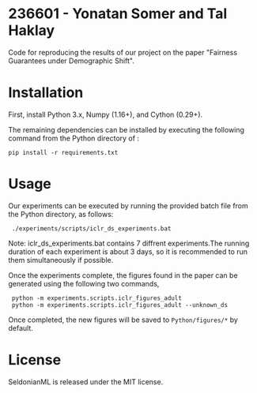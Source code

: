 # 236601 - Yonatan Somer and Tal Haklay

Code for reproducing the results of our project on the paper "Fairness Guarantees under Demographic Shift".

# Installation

First, install Python 3.x, Numpy (1.16+), and Cython (0.29+).

The remaining dependencies can be installed by executing the following command from the Python directory of : 

	pip install -r requirements.txt

# Usage

Our experiments can be executed by running the provided batch file from the Python directory, as follows:

     ./experiments/scripts/iclr_ds_experiments.bat
     
Note: iclr_ds_experiments.bat contains 7 diffrent experiments.The running duration of each experiment is about 3 days, so it is recommended to run them simultaneously if possible.
     
Once the experiments complete, the figures found in the paper can be generated using the following two commands, 

     python -m experiments.scripts.iclr_figures_adult
     python -m experiments.scripts.iclr_figures_adult --unknown_ds
    
Once completed, the new figures will be saved to `Python/figures/*` by default.

# License

SeldonianML is released under the MIT license.
